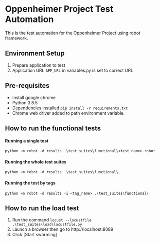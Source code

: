 # Oppenheimer Project Test Automation
This is the test automation for the Oppenheimer Project using robot framework.

## Environment Setup
1. Prepare application to test
2. Application URL `APP_URL` in variables.py is set to correct URL

## Pre-requisites
* Install google chrome
* Python 3.8.5
* Dependencies installed `pip install -r requirements.txt`
* Chrome web driver added to path environment variable.

## How to run the functional tests

#### Running a single test
`python -m robot -d results .\test_suites\functional\<test_name>.robot`
#### Running the whole test suites
`python -m robot -d results .\test_suites\functional\`
#### Running the test by tags
`python -m robot -d results -i <tag_name> .\test_suites\functional\`

## How to run the load test
1. Run the command `locust --locustfile .\test_suites\load\locustfile.py`
2. Launch a browser then go to http://localhost:8089
3. Click [Start swarming]